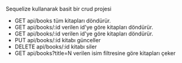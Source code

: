 Sequelize kullanarak basit bir crud projesi

<ul>
  <li>
  GET api/books  tüm kitapları döndürür.
  </li>
    <li>
 GET api/books/:id   verilen id'ye göre kitapları döndürür.
  </li>
     <li>
 GET api/books/:id   verilen id'ye göre kitapları döndürür.
  </li>
     <li>
PUT api/books/:id   kitabı günceller
  </li>
    <li>
DELETE api/books/:id kitabı siler
  </li>
  <li>
  GET api/books?title=N verilen isim filtresine göre kitapları çeker
  </li>
</ul>


